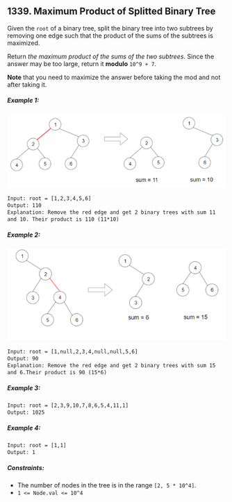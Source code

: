 ## 1339. Maximum Product of Splitted Binary Tree

Given the ```root``` of a binary tree, split the binary tree into two subtrees by removing one edge such that the product of the sums of the subtrees is maximized.

Return *the maximum product of the sums of the two subtrees*. Since the answer may be too large, return it **modulo** ```10^9 + 7```.

**Note** that you need to maximize the answer before taking the mod and not after taking it.

##### Example 1:

![Example 1](images/example1.png)

```
Input: root = [1,2,3,4,5,6]
Output: 110
Explanation: Remove the red edge and get 2 binary trees with sum 11 and 10. Their product is 110 (11*10)
```
##### Example 2:

![Example 2](images/example2.png)

```
Input: root = [1,null,2,3,4,null,null,5,6]
Output: 90
Explanation: Remove the red edge and get 2 binary trees with sum 15 and 6.Their product is 90 (15*6)
```
##### Example 3:
```
Input: root = [2,3,9,10,7,8,6,5,4,11,1]
Output: 1025
```
##### Example 4:
```
Input: root = [1,1]
Output: 1
```

##### Constraints:

* The number of nodes in the tree is in the range ```[2, 5 * 10^4]```.
* ```1 <= Node.val <= 10^4```